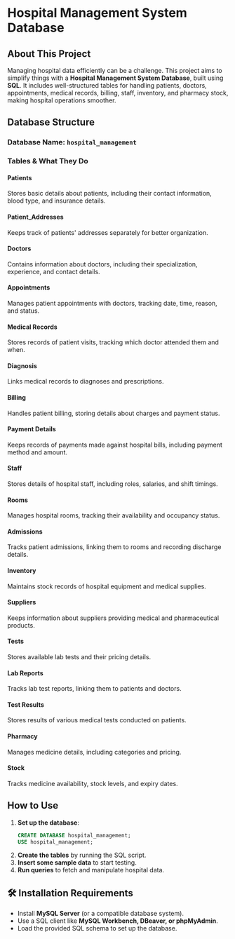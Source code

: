 #  Hospital Management System Database

## About This Project
Managing hospital data efficiently can be a challenge. This project aims to simplify things with a **Hospital Management System Database**, built using **SQL**. It includes well-structured tables for handling patients, doctors, appointments, medical records, billing, staff, inventory, and pharmacy stock, making hospital operations smoother.

##  Database Structure
### **Database Name**: `hospital_management`

### **Tables & What They Do**

#### Patients
Stores basic details about patients, including their contact information, blood type, and insurance details.

#### Patient_Addresses
Keeps track of patients' addresses separately for better organization.

#### Doctors
Contains information about doctors, including their specialization, experience, and contact details.

#### Appointments
Manages patient appointments with doctors, tracking date, time, reason, and status.

#### Medical Records
Stores records of patient visits, tracking which doctor attended them and when.

#### Diagnosis
Links medical records to diagnoses and prescriptions.

#### Billing
Handles patient billing, storing details about charges and payment status.

#### Payment Details
Keeps records of payments made against hospital bills, including payment method and amount.

#### Staff
Stores details of hospital staff, including roles, salaries, and shift timings.

#### Rooms
Manages hospital rooms, tracking their availability and occupancy status.

#### Admissions
Tracks patient admissions, linking them to rooms and recording discharge details.

#### Inventory
Maintains stock records of hospital equipment and medical supplies.

#### Suppliers
Keeps information about suppliers providing medical and pharmaceutical products.

#### Tests
Stores available lab tests and their pricing details.

#### Lab Reports
Tracks lab test reports, linking them to patients and doctors.

#### Test Results
Stores results of various medical tests conducted on patients.

#### Pharmacy
Manages medicine details, including categories and pricing.

#### Stock
Tracks medicine availability, stock levels, and expiry dates.

## How to Use
1. **Set up the database**:
   ```sql
   CREATE DATABASE hospital_management;
   USE hospital_management;
   ```
2. **Create the tables** by running the SQL script.
3. **Insert some sample data** to start testing.
4. **Run queries** to fetch and manipulate hospital data.

## 🛠️ Installation Requirements
- Install **MySQL Server** (or a compatible database system).
- Use a SQL client like **MySQL Workbench, DBeaver, or phpMyAdmin**.
- Load the provided SQL schema to set up the database.
